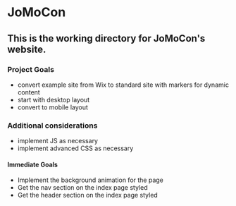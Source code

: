 # JoMoCon

## This is the working directory for JoMoCon's website.

### Project Goals

* convert example site from Wix to standard site with markers for dynamic content
* start with desktop layout
* convert to mobile layout

### Additional considerations

* implement JS as necessary
* implement advanced CSS as necessary

#### Immediate Goals

* Implement the background animation for the page
* Get the nav section on the index page styled
* Get the header section on the index page styled